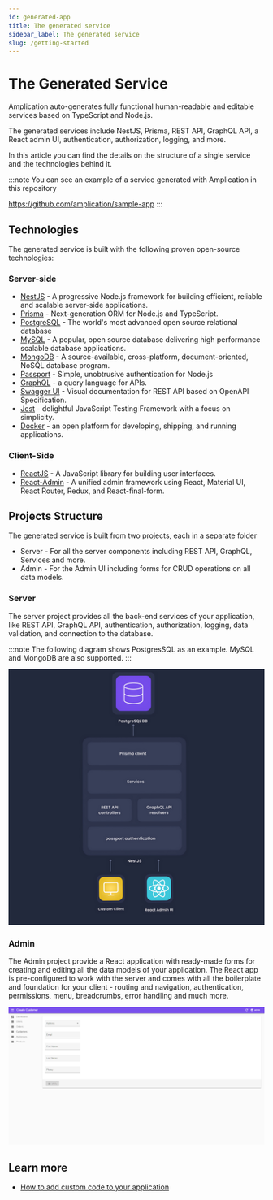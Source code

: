 ```yaml
---
id: generated-app
title: The generated service
sidebar_label: The generated service
slug: /getting-started
---
```


# The Generated Service

Amplication auto-generates fully functional human-readable and editable services based on TypeScript and Node.js.

The generated services include NestJS, Prisma, REST API, GraphQL API, a React admin UI, authentication, authorization, logging, and more.

In this article you can find the details on the structure of a single service and the technologies behind it.

:::note
You can see an example of a service generated with Amplication in this repository

https://github.com/amplication/sample-app
:::

## Technologies

The generated service is built with the following proven open-source technologies:

### Server-side

- [NestJS](https://nestjs.com/) - A progressive Node.js framework for building efficient, reliable and scalable server-side applications.
- [Prisma](https://www.prisma.io/) - Next-generation ORM for Node.js and TypeScript.
- [PostgreSQL](https://www.postgresql.org/) - The world's most advanced open source relational database
- [MySQL](https://www.mysql.com/) - A popular, open source database delivering high performance scalable database applications.
- [MongoDB](https://www.mongodb.com/) - A source-available, cross-platform, document-oriented, NoSQL database program. 
- [Passport](http://www.passportjs.org/) - Simple, unobtrusive authentication for Node.js
- [GraphQL](https://graphql.org/) - a query language for APIs.
- [Swagger UI](https://swagger.io/) - Visual documentation for REST API based on OpenAPI Specification.
- [Jest](https://jestjs.io/) - delightful JavaScript Testing Framework with a focus on simplicity.
- [Docker](https://www.docker.com/) - an open platform for developing, shipping, and running applications.    

### Client-Side

- [ReactJS](https://reactjs.org/) - A JavaScript library for building user interfaces.
- [React-Admin](https://reactjs.org/) - A unified admin framework using React, Material UI, React Router, Redux, and React-final-form.

## Projects Structure

The generated service is built from two projects, each in a separate folder

- Server - For all the server components including REST API, GraphQL, Services and more.
- Admin - For the Admin UI including forms for CRUD operations on all data models.

### Server

The server project provides all the back-end services of your application, like REST API, GraphQL API, authentication, authorization, logging, data validation, and connection to the database.

:::note
The following diagram shows PostgresSQL as an example. MySQL and MongoDB are also supported. 
:::

![](./assets/generated-app/app-components2.jpg)

### Admin

The Admin project provide a React application with ready-made forms for creating and editing all the data models of your application. The React app is pre-configured to work with the server and comes with all the boilerplate and foundation for your client - routing and navigation, authentication, permissions, menu, breadcrumbs, error handling and much more.

![](./assets/generated-app/admin-ui.png)

## Learn more

- [How to add custom code to your application](/how-to/custom-code)
